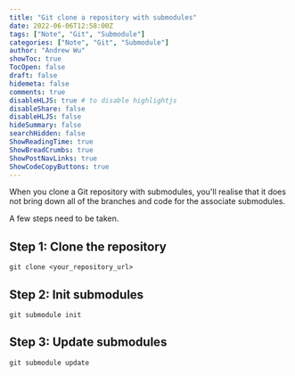 ```yaml
---
title: "Git clone a repository with submodules"
date: 2022-06-06T12:58:00Z
tags: ["Note", "Git", "Submodule"]
categories: ["Note", "Git", "Submodule"]
author: "Andrew Wu"
showToc: true
TocOpen: false
draft: false
hidemeta: false
comments: true
disableHLJS: true # to disable highlightjs
disableShare: false
disableHLJS: false
hideSummary: false
searchHidden: false
ShowReadingTime: true
ShowBreadCrumbs: true
ShowPostNavLinks: true
ShowCodeCopyButtons: true
---
```

When you clone a Git repository with submodules, you'll realise that it does not bring down all of the branches and code for the associate submodules.

A few steps need to be taken.

## Step 1: Clone the repository
    git clone <your_repository_url>

## Step 2: Init submodules
    git submodule init

## Step 3: Update submodules
    git submodule update

